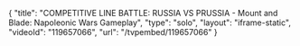 {
    "title": "COMPETITIVE LINE BATTLE: RUSSIA VS PRUSSIA - Mount and Blade: Napoleonic Wars Gameplay",
    "type": "solo",
    "layout": "iframe-static",
    "videoId": "119657066",
    "url": "\/tvpembed\/119657066"
}